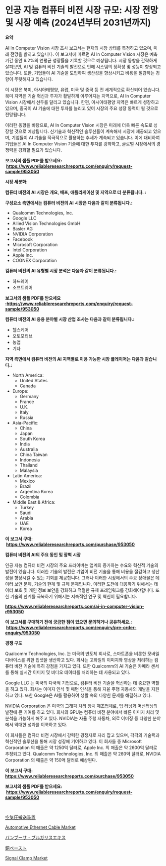 <p><h1>인공 지능 컴퓨터 비전 시장 규모: 시장 전망 및 시장 예측 (2024년부터 2031년까지)</h1></p><p><strong>요약</strong></p>
<p><p>AI In Computer Vision 시장 조사 보고서는 현재의 시장 상태를 특정하고 있으며, 미래 전망을 밝히고 있습니다. 이 보고서에 따르면 AI In Computer Vision 시장은 예측 기간 동안 6.2%의 연평균 성장률을 기록할 것으로 예상됩니다. 시장 동향을 간략하게 살펴보면, AI 및 컴퓨터 비전 기술의 발전으로 인해 시스템의 정확성 및 성능이 향상되고 있습니다. 또한, 기업들이 AI 기술을 도입하여 생산성을 향상시키고 비용을 절감하는 경향이 뚜렷해지고 있습니다.</p><p>이 시장은 북미, 아시아태평양, 유럽, 미국 및 중국 등 전 세계적으로 확산되어 있습니다. 북미 지역은 기술 혁신과 투자가 활발하게 이루어지는 지역으로, AI In Computer Vision 시장에서 선두를 달리고 있습니다. 한편, 아시아태평양 지역은 빠르게 성장하고 있으며, 중국이 AI 기술에 대한 투자를 늘리고 있어 시장의 주요 성장 동력이 될 것으로 전망됩니다.</p><p>이러한 동향을 바탕으로, AI In Computer Vision 시장은 미래에 더욱 빠른 속도로 성장할 것으로 예상됩니다. 신기술과 혁신적인 솔루션들이 계속해서 시장에 제공되고 있으며, 기업들이 AI 기술을 적극적으로 활용하는 추세가 계속되고 있습니다. 이에 대비하여 기업들은 AI In Computer Vision 기술에 대한 투자를 강화하고, 글로벌 시장에서의 경쟁력을 강화할 필요가 있습니다.</p></p>
<p><strong>보고서의 샘플 PDF를 받으세요: &nbsp;<a href="https://www.reliableresearchreports.com/enquiry/request-sample/953050">https://www.reliableresearchreports.com/enquiry/request-sample/953050</a></strong></p>
<p><strong>시장 세분화:</strong></p>
<p><strong> 컴퓨터 비전의 AI 시장은 개요, 배포, 애플리케이션 및 지역으로 더 분류됩니다. :</strong></p>
<p><strong>구성요소 측면에서는 컴퓨터 비전의 AI 시장은 다음과 같이 분류됩니다.:</strong></p>
<p><ul><li>Qualcomm Technologies, Inc.</li><li>Google LLC</li><li>Allied Vision Technologies GmbH</li><li>Basler AG</li><li>NVIDIA Corporation</li><li>Facebook</li><li>Microsoft Corporation</li><li>Intel Corporation</li><li>Apple Inc.</li><li>COGNEX Corporation</li></ul></p>
<p><strong> 컴퓨터 비전의 AI 유형별 시장 분석은 다음과 같이 분류됩니다.:</strong></p>
<p><ul><li>하드웨어</li><li>소프트웨어</li></ul></p>
<p><strong>보고서의 샘플 PDF를 받으세요 :<a href="https://www.reliableresearchreports.com/enquiry/request-sample/953050">https://www.reliableresearchreports.com/enquiry/request-sample/953050</a></strong></p>
<p><strong> 컴퓨터 비전의 AI 응용 분야별 시장 산업 조사는 다음과 같이 분류됩니다.:</strong></p>
<p><ul><li>헬스케어</li><li>오토모티브</li><li>농업</li><li>기타</li></ul></p>
<p><strong>지역 측면에서 컴퓨터 비전의 AI 지역별로 이용 가능한 시장 플레이어는 다음과 같습니다.:</strong></p>
<p><ul>
    <li>
        North America:
        <ul>
            <li>United States</li>
            <li>Canada</li>
        </ul>
    </li>
    <li>
        Europe:
        <ul>
            <li>Germany</li>
            <li>France</li>
            <li>U.K.</li>
            <li>Italy</li>
            <li>Russia</li>
        </ul>
    </li>
    <li>
        Asia-Pacific:
        <ul>
            <li>China</li>
            <li>Japan</li>
            <li>South Korea</li>
            <li>India</li>
            <li>Australia</li>
            <li>China Taiwan</li>
            <li>Indonesia</li>
            <li>Thailand</li>
            <li>Malaysia</li>
        </ul>
    </li>
    <li>
        Latin America:
        <ul>
            <li>Mexico</li>
            <li>Brazil</li>
            <li>Argentina Korea</li>
            <li>Colombia</li>
        </ul>
    </li>
    <li>
        Middle East & Africa:
        <ul>
            <li>Turkey</li>
            <li>Saudi</li>
            <li>Arabia</li>
            <li>UAE</li>
            <li>Korea</li>
        </ul>
    </li>
    </ul></p>
<p><strong>이 보고서 구매: &nbsp;<a href="https://www.reliableresearchreports.com/purchase/953050">https://www.reliableresearchreports.com/purchase/953050</a></strong></p>
<p><strong>컴퓨터 비전의 AI의 주요 동인 및 장벽 시장</strong></p>
<p><p>인공 지능 컴퓨터 비전 시장의 주요 드라이버는 업계의 증가하는 수요와 혁신적 기술의 발전이 있습니다. 이러한 기술의 발전은 기업이 비전 기술을 통해 비용을 절감하고 생산성을 향상시킬 수 있는 기회를 제공합니다. 그러나 이러한 시장에서의 주요 장애물은 데이터 보안 문제, 기술의 한계 및 규제 문제입니다. 이러한 도전에 대응하기 위해서는 데이터 보호 및 개인 정보 보안을 강화하고 적절한 규제 프레임워크를 강화해야합니다. 또한 기술의 한계를 극복하기 위해서는 지속적인 연구 및 혁신이 필요합니다.</p></p>
<p><strong><a href="https://www.reliableresearchreports.com/ai-in-computer-vision-r953050">https://www.reliableresearchreports.com/ai-in-computer-vision-r953050</a></strong></p>
<p><strong>이 보고서를 구매하기 전에 궁금한 점이 있으면 문의하거나 공유하세요.: &nbsp;<a href="https://www.reliableresearchreports.com/enquiry/pre-order-enquiry/953050">https://www.reliableresearchreports.com/enquiry/pre-order-enquiry/953050</a></strong></p>
<p><strong>경쟁 구도</strong></p>
<p><p>Qualcomm Technologies, Inc. 는 미국의 반도체 회사로, 스마트폰을 비롯한 모바일 디바이스를 위한 칩셋을 생산하고 있다. 회사는 고화질의 이미지와 영상을 처리하는 컴퓨터 비전 기술에 특히 강점을 가지고 있다. 또한 Qualcomm의 AI 기술은 카메라 센서를 통해 실시간 이미지 및 비디오 데이터를 처리하는 데 사용되고 있다.</p><p>Google LLC 는 미국의 다국적 기업으로, 컴퓨터 비전 기술을 혁신하는 데 중요한 역할을 하고 있다. 회사는 이미지 인식 및 패턴 인식을 통해 자율 주행 자동차의 개발을 지원하고 있다. 또한 Google은 AI를 활용하여 생활 속의 다양한 문제를 해결하고 있다.</p><p>NVIDIA Corporation 은 미국의 그래픽 처리 장치 제조업체로, 딥 러닝과 머신러닝의 발전에 큰 기여를 하고 있다. 회사의 GPU는 컴퓨터 비전 분야에서 빠른 이미지 처리 및 분석을 가능하게 해주고 있다. NVIDIA는 자율 주행 자동차, 의료 이미징 등 다양한 분야에서 막대한 성과를 이룩하고 있다.</p><p>이 회사들은 컴퓨터 비전 시장에서 강력한 경쟁자로 자리 잡고 있으며, 각각의 기술력과 혁신적인 솔루션을 통해 시장 성장에 기여하고 있다. 이 회사들 중 Microsoft Corporation 의 매출은 약 1250억 달러로, Apple Inc. 의 매출은 약 2600억 달러로 추정되고 있다. Qualcomm Technologies, Inc. 의 매출은 약 260억 달러로, NVIDIA Corporation 의 매출은 약 150억 달러로 예상된다.</p></p>
<p><strong>이 보고서 구매: &nbsp; <a href="https://www.reliableresearchreports.com/purchase/953050">https://www.reliableresearchreports.com/purchase/953050</a></strong></p>
<p><strong>보고서의 샘플 PDF를 받으세요: &nbsp;<a href="https://www.reliableresearchreports.com/enquiry/request-sample/953050">https://www.reliableresearchreports.com/enquiry/request-sample/953050</a></strong><strong></strong></p>
<p>&nbsp;</p>
<p><p><a href="https://medium.com/@josephmiller1959/%E7%A9%BA%E6%B0%97%E8%BC%B8%E9%80%81%E8%A3%85%E7%BD%AE%E5%B8%82%E5%A0%B4%E5%B1%95%E6%9C%9B-%E7%94%A3%E6%A5%AD%E6%A6%82%E8%A6%81%E3%81%A8%E4%BA%88%E6%B8%AC-2024%E5%B9%B4%E3%81%8B%E3%82%892031%E5%B9%B4-f6b5aaba6b3e">空気圧搬送装置</a></p><p><a href="https://www.linkedin.com/pulse/automotive-ethernet-cable-market-comprehensive-assessment-08que?trackingId=AwZMhjVrQmOXnapb%2BC3NHg%3D%3D">Automotive Ethernet Cable Market</a></p><p><a href="https://medium.com/@jarredmertz53/%E3%83%90%E3%83%B3%E3%83%96%E3%82%B5-%E3%83%B4%E3%83%AB%E3%82%AC%E3%83%AA%E3%82%B9%E3%82%A8%E3%82%AD%E3%82%B9%E3%81%AE%E5%B8%82%E5%A0%B4%E8%A6%8F%E6%A8%A1-cagr-%E3%83%88%E3%83%AC%E3%83%B3%E3%83%89-2024-2030-96ef87013c1d">バンブーサ・ブルガリスエキス</a></p><p><a href="https://github.com/hilmi-2a/Market-Research-Report-List-1/blob/main/467512639638.md">銅ペースト</a></p><p><a href="https://www.linkedin.com/pulse/signal-clampnbspmarket-focuses-market-share-size-projected-forecast-cnhle?trackingId=YusNGBqu9CgtFEdavbvDpQ%3D%3D">Signal Clamp Market</a></p></p>